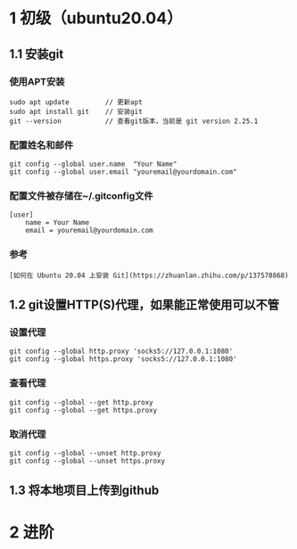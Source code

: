 # 1 初级（ubuntu20.04）
## 1.1 安装git
### 使用APT安装
    sudo apt update         // 更新apt
    sudo apt install git    // 安装git
    git --version           // 查看git版本，当前是 git version 2.25.1
### 配置姓名和邮件
    git config --global user.name  "Your Name"                  
    git config --global user.email "youremail@yourdomain.com"
                                

### 配置文件被存储在~/.gitconfig文件
    [user]
        name = Your Name
        email = youremail@yourdomain.com
### 参考
    [如何在 Ubuntu 20.04 上安装 Git](https://zhuanlan.zhihu.com/p/137578868)

## 1.2 git设置HTTP(S)代理，如果能正常使用可以不管
### 设置代理
    git config --global http.proxy 'socks5://127.0.0.1:1080' 
    git config --global https.proxy 'socks5://127.0.0.1:1080'
### 查看代理
    git config --global --get http.proxy
    git config --global --get https.proxy
### 取消代理
    git config --global --unset http.proxy
    git config --global --unset https.proxy
## 1.3 将本地项目上传到github
    
### 

# 2 进阶
